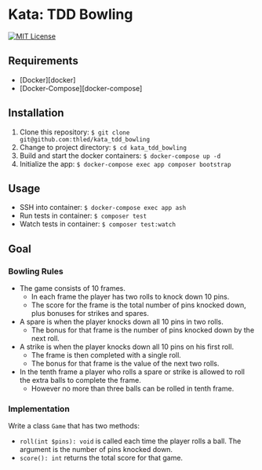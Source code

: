 # Kata: TDD Bowling

[![MIT License][license-badge]][license]

## Requirements

- [Docker][docker]
- [Docker-Compose][docker-compose]

## Installation

1. Clone this repository: `$ git clone git@github.com:thled/kata_tdd_bowling`
1. Change to project directory: `$ cd kata_tdd_bowling`
1. Build and start the docker containers: `$ docker-compose up -d`
1. Initialize the app: `$ docker-compose exec app composer bootstrap`

## Usage

- SSH into container: `$ docker-compose exec app ash`
- Run tests in container: `$ composer test`
- Watch tests in container: `$ composer test:watch`

## Goal

### Bowling Rules

- The game consists of 10 frames.
  - In each frame the player has two rolls to knock down 10 pins.
  - The score for the frame is the total number of pins knocked down, plus bonuses for strikes and spares.
- A spare is when the player knocks down all 10 pins in two rolls.
  - The bonus for that frame is the number of pins knocked down by the next roll.
- A strike is when the player knocks down all 10 pins on his first roll.
  - The frame is then completed with a single roll.
  - The bonus for that frame is the value of the next two rolls.
- In the tenth frame a player who rolls a spare or strike is allowed to roll the extra balls to complete the frame.
  - However no more than three balls can be rolled in tenth frame.

### Implementation

Write a class `Game` that has two methods:

- `roll(int $pins): void` is called each time the player rolls a ball.
The argument is the number of pins knocked down.
- `score(): int` returns the total score for that game.

[license-badge]: https://img.shields.io/badge/license-MIT-blue.svg
[license]: ./LICENSE
